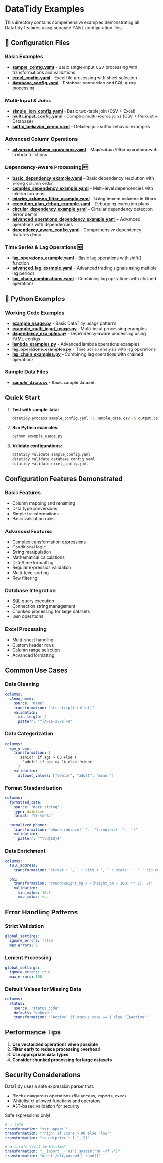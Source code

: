 # DataTidy Examples

This directory contains comprehensive examples demonstrating all DataTidy features using separate YAML configuration files.

## 📁 Configuration Files

### **Basic Examples**
- **[sample_config.yaml](sample_config.yaml)** - Basic single-input CSV processing with transformations and validations
- **[excel_config.yaml](excel_config.yaml)** - Excel file processing with sheet selection
- **[database_config.yaml](database_config.yaml)** - Database connection and SQL query processing

### **Multi-Input & Joins**
- **[simple_join_config.yaml](simple_join_config.yaml)** - Basic two-table join (CSV + Excel)
- **[multi_input_config.yaml](multi_input_config.yaml)** - Complex multi-source joins (CSV + Parquet + Database)
- **[suffix_behavior_demo.yaml](suffix_behavior_demo.yaml)** - Detailed join suffix behavior examples

### **Advanced Column Operations**
- **[advanced_column_operations.yaml](advanced_column_operations.yaml)** - Map/reduce/filter operations with lambda functions

### **Dependency-Aware Processing** 🆕
- **[basic_dependency_example.yaml](basic_dependency_example.yaml)** - Basic dependency resolution with wrong column order
- **[complex_dependency_example.yaml](complex_dependency_example.yaml)** - Multi-level dependencies with interim columns
- **[interim_columns_filter_example.yaml](interim_columns_filter_example.yaml)** - Using interim columns in filters
- **[execution_plan_debug_example.yaml](execution_plan_debug_example.yaml)** - Debugging execution plans
- **[circular_dependency_example.yaml](circular_dependency_example.yaml)** - Circular dependency detection (error demo)
- **[advanced_operations_dependency_example.yaml](advanced_operations_dependency_example.yaml)** - Advanced operations with dependencies
- **[dependency_aware_config.yaml](dependency_aware_config.yaml)** - Comprehensive dependency features demo

### **Time Series & Lag Operations** 🆕
- **[lag_operations_example.yaml](lag_operations_example.yaml)** - Basic lag operations with shift() function
- **[advanced_lag_example.yaml](advanced_lag_example.yaml)** - Advanced trading signals using multiple lag periods
- **[lag_chain_combinations.yaml](lag_chain_combinations.yaml)** - Combining lag operations with chained operations

## 🐍 Python Examples

### **Working Code Examples**
- **[example_usage.py](example_usage.py)** - Basic DataTidy usage patterns
- **[example_multi_input_usage.py](example_multi_input_usage.py)** - Multi-input processing examples
- **[dependency_examples.py](dependency_examples.py)** - Dependency-aware processing using YAML configs
- **[lambda_examples.py](lambda_examples.py)** - Advanced lambda operations examples
- **[lag_operations_examples.py](lag_operations_examples.py)** - Time series analysis with lag operations
- **[lag_chain_examples.py](lag_chain_examples.py)** - Combining lag operations with chained operations

### **Sample Data Files**
- **[sample_data.csv](sample_data.csv)** - Basic sample dataset

## Quick Start

1. **Test with sample data:**
   ```bash
   datatidy process sample_config.yaml -i sample_data.csv -o output.csv
   ```

2. **Run Python examples:**
   ```bash
   python example_usage.py
   ```

3. **Validate configurations:**
   ```bash
   datatidy validate sample_config.yaml
   datatidy validate database_config.yaml
   datatidy validate excel_config.yaml
   ```

## Configuration Features Demonstrated

### Basic Features
- Column mapping and renaming
- Data type conversions
- Simple transformations
- Basic validation rules

### Advanced Features
- Complex transformation expressions
- Conditional logic
- String manipulation
- Mathematical calculations
- Date/time formatting
- Regular expression validation
- Multi-level sorting
- Row filtering

### Database Integration
- SQL query execution
- Connection string management
- Chunked processing for large datasets
- Join operations

### Excel Processing
- Multi-sheet handling
- Custom header rows
- Column range selection
- Advanced formatting

## Common Use Cases

### Data Cleaning
```yaml
columns:
  clean_name:
    source: "name"
    transformation: "str.strip().title()"
    validation:
      min_length: 2
      pattern: "^[A-Za-z\\s]+$"
```

### Data Categorization
```yaml
columns:
  age_group:
    transformation: |
      'senior' if age > 65 else (
        'adult' if age >= 18 else 'minor'
      )
    validation:
      allowed_values: ["senior", "adult", "minor"]
```

### Format Standardization
```yaml
columns:
  formatted_date:
    source: "date_string"
    type: datetime
    format: "%Y-%m-%d"
  
  normalized_phone:
    transformation: "phone.replace('-', '').replace(' ', '')"
    validation:
      pattern: "^\\d{10}$"
```

### Data Enrichment
```yaml
columns:
  full_address:
    transformation: "street + ', ' + city + ', ' + state + ' ' + zip_code"
  
  bmi:
    transformation: "round(weight_kg / ((height_cm / 100) ** 2), 1)"
    validation:
      min_value: 10.0
      max_value: 50.0
```

## Error Handling Patterns

### Strict Validation
```yaml
global_settings:
  ignore_errors: false
  max_errors: 0
```

### Lenient Processing
```yaml
global_settings:
  ignore_errors: true
  max_errors: 100
```

### Default Values for Missing Data
```yaml
columns:
  status:
    source: "status_code"
    default: "Unknown"
    transformation: "'Active' if status_code == 1 else 'Inactive'"
```

## Performance Tips

1. **Use vectorized operations when possible**
2. **Filter early to reduce processing overhead**
3. **Use appropriate data types**
4. **Consider chunked processing for large datasets**

## Security Considerations

DataTidy uses a safe expression parser that:
- Blocks dangerous operations (file access, imports, exec)
- Whitelist of allowed functions and operators
- AST-based validation for security

Safe expressions only!
```yaml
# ✅ Safe
transformation: "str.upper()"
transformation: "'high' if score > 80 else 'low'"
transformation: "round(price * 1.1, 2)"

# ❌ Unsafe (will be blocked)
transformation: "__import__('os').system('rm -rf /')"
transformation: "open('/etc/passwd').read()"
```